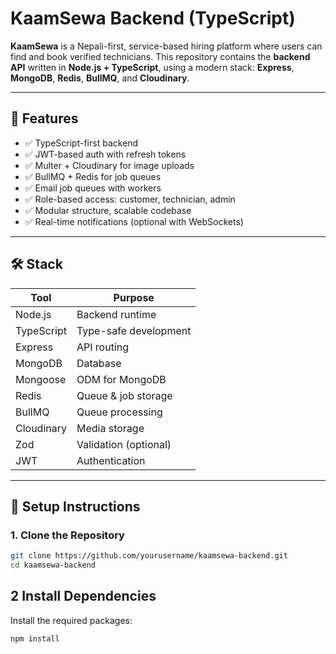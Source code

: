 # KaamSewa Backend (TypeScript)

**KaamSewa** is a Nepali-first, service-based hiring platform where users can find and book verified technicians. This repository contains the **backend API** written in **Node.js + TypeScript**, using a modern stack: **Express**, **MongoDB**, **Redis**, **BullMQ**, and **Cloudinary**.

---

## 🚀 Features

- ✅ TypeScript-first backend
- ✅ JWT-based auth with refresh tokens
- ✅ Multer + Cloudinary for image uploads
- ✅ BullMQ + Redis for job queues
- ✅ Email job queues with workers
- ✅ Role-based access: customer, technician, admin
- ✅ Modular structure, scalable codebase
- ✅ Real-time notifications (optional with WebSockets)

---

## 🛠️ Stack

| Tool        | Purpose                         |
|-------------|----------------------------------|
| Node.js     | Backend runtime                 |
| TypeScript  | Type-safe development            |
| Express     | API routing                     |
| MongoDB     | Database                        |
| Mongoose    | ODM for MongoDB                 |
| Redis       | Queue & job storage             |
| BullMQ      | Queue processing                |
| Cloudinary  | Media storage                   |
| Zod         | Validation (optional)           |
| JWT         | Authentication                  |

---

## 🔧 Setup Instructions

### 1. Clone the Repository

```bash
git clone https://github.com/yourusername/kaamsewa-backend.git
cd kaamsewa-backend
```

## 2 Install Dependencies
Install the required packages:

```bash
npm install